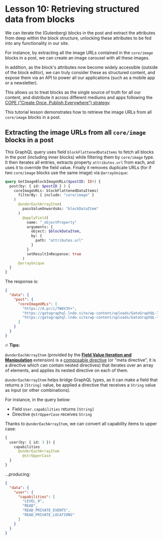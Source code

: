 # Lesson 10: Retrieving structured data from blocks

We can iterate the (Gutenberg) blocks in the post and extract the attributes from deep within the block structure, unlocking these attributes to be fed into any functionality in our site.

For instance, by extracting all the image URLs contained in the `core/image` blocks in a post, we can create an image carousel with all these images.

In addition, as the block's attributes now become widely accessible (outside of the block editor), we can truly consider these as structured content, and expose them via an API to power all our applications (such as a mobile app or a newsletter).

This allows us to treat blocks as the single source of truth for all our content, and distribute it across different mediums and apps following the [COPE (“Create Once, Publish Everywhere”) strategy](https://www.smashingmagazine.com/2019/10/create-once-publish-everywhere-wordpress/).

This tutorial lesson demonstrates how to retrieve the image URLs from all `core/image` blocks in a post.

## Extracting the image URLs from all `core/image` blocks in a post

This GraphQL query uses field `blockFlattenedDataItems` to fetch all blocks in the post (including inner blocks) while filtering them by `core/image` type. It then iterates all entries, extracts property `attributes.url` from each, and uses it to override the field value. Finally it removes duplicate URLs (for if two `core/image` blocks use the same image) via `@arrayUnique`:

```graphql
query GetImageBlockImageURLs($postID: ID!) {
  post(by: { id: $postID } ) {
    coreImageURLs: blockFlattenedDataItems(
      filterBy: { include: "core/image" }
    )
      @underEachArrayItem(
        passValueOnwardsAs: "blockDataItem"
      )
        @applyField(
          name: "_objectProperty"
          arguments: {
            object: $blockDataItem,
            by: {
              path: "attributes.url"
            }
          }
          setResultInResponse: true
        )
      @arrayUnique
  }
}
```

The response is:

```json
{
  "data": {
    "post": {
      "coreImageURLs": [
        "https://d.pr/i/fW6V3V+",
        "https://gatographql.lndo.site/wp-content/uploads/GatoGraphQL-logo-1024x622.jpg",
        "https://gatographql.lndo.site/wp-content/uploads/GatoGraphQL-logo-suki-1024x598.png"
      ]
    }
  }
}
```

<div class="doc-highlight" markdown=1>

🔥 **Tips:**

`@underEachArrayItem` (provided by the [**Field Value Iteration and Manipulation**](https://gatographql.com/extensions/field-value-iteration-and-manipulation/) extension) is a [composable directive](https://gatographql.com/guides/schema/using-composable-directives/) (or "meta directive", it is a directive which can contain nested directives) that iterates over an array of elements, and applies its nested directive on each of them.

`@underEachArrayItem` helps bridge GraphQL types, as it can make a field that returns a `[String]` value, be applied a directive that receives a `String` value as input (or other combinations).

For instance, in the query below:

- Field `User.capabilities` returns `[String]`
- Directive `@strUpperCase` receives `String`

Thanks to `@underEachArrayItem`, we can convert all capability items to upper case:

```graphql
{
  user(by: { id: 3 }) {
    capabilities
      @underEachArrayItem
        @strUpperCase
  }
}
```

...producing:

```json
{
  "data": {
    "user": {
      "capabilities": [
        "LEVEL_0",
        "READ",
        "READ_PRIVATE_EVENTS",
        "READ_PRIVATE_LOCATIONS"
      ]
    }
  }
}
```

</div>